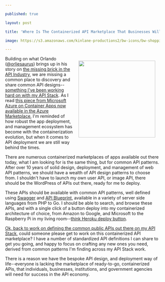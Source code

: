 ---
published: true
layout: post
title: 'Where Is The Containerized API Marketplace That Businesses Will Need For Success In The API Economy?'
image: https://s3.amazonaws.com/kinlane-productions2/bw-icons/bw-shopping-space-cadet.png
---

<p><img style="padding: 15px;" src="https://s3.amazonaws.com/kinlane-productions2/bw-icons/bw-shopping-space-cadet.png" alt="" width="250" align="right" />
<p>Building on what Orlando (<a href="https://twitter.com/orliesaurus">@orliesaurus</a>) brings up in his story on <a href="https://medium.com/@orliesaurus/the-missing-brick-in-the-api-industry-1163a9c25791">the missing brick in the API Industry</a>, we are missing a common place to discovery and share common API designs--<a href="http://theapistack.com">something I've been working hard on with my API Stack</a>. As I read <a href="https://azure.microsoft.com/blog/2015/06/23/container-apps-now-available-in-the-azure-marketplace/">this piece from Microsoft Azure on&nbsp;Container Apps now available in the Azure Marketplace</a>, I'm reminded of how robust the app deployment, and management ecosystem has become with the containerization evolution, but when it comes to API deployment we are still way behind the times.
<p>There are numerous containerized marketplaces of apps available out there today, what I am looking for is the same thing, but for common API patterns. After over 10 years of solid design, deployment, and management of web API patterns, we should have a wealth of API design patterns to choose from. I shouldn't have to launch my own user API, or image API, there should be the WordPress of APIs out there, ready for me to deploy.
<p>These APIs should be available with common API patterns, well defined using <a href="http://swagger.io">Swagger</a> and <a href="http://apiblueprint.org">API Blueprint</a>, available in a variety of server side languages from PHP to Go. I should be able to search, and browse these APIs, and with a single click of a button deploy into my containerized architecture of choice, from Amazon to Google, and Microsoft to the Raspberry Pi in my living room--<a href="https://devcenter.heroku.com/articles/heroku-button">think Heroku deploy button</a>.
<p><a href="http://theapistack.com/companies.html">Ok, back to work on defining the common public APIs out there on my API Stack</a>, could someone please get to work on this containerized API marketplace? I have a number of standardized API definitions I can share to get you going, and happy to focus on crafting any new ones you need, derived from common patterns I'm finding across my API Stack work.
<p>There is a reason we have the bespoke API design, and deployment way of life--everyone is lacking the marketplace of ready-to-go, containerized APis, that individuals, businesses, institutions, and government agencies will need for success in the API economy.

